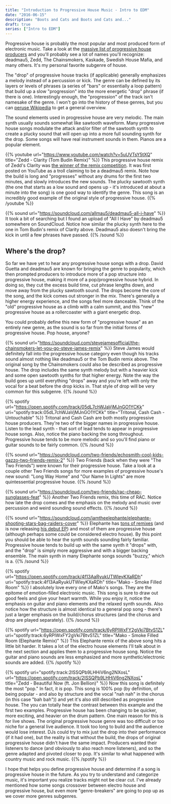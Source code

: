 ```yaml
---
title: "Introduction to Progressive House Music - Intro to EDM"
date: "2016-06-15"
description: "Boots and Cats and Boots and Cats and..."
draft: true
series: ["Intro to EDM"]
---
```


Progressive house is probably the most popular and most produced form of electronic music. Take a look at the [massive list of progressive house producers](https://en.wikipedia.org/wiki/List_of_progressive_house_artists) and you'll probably see a lot of names you'll recognize: deadmau5, Zedd, The Chainsmokers, Kaskade, Swedish House Mafia, and many others. It's my personal favorite subgenre of house.

The "drop" of progressive house tracks (if applicable) generally emphasizes a melody instead of a percussion or kick. The genre can be defined by its layers or levels of phrases (a series of "bars" or essentially a loop pattern) that build up a slow "progression" into the more energetic "drop" phrase (if there is one). Interestingly enough, the "progression" of the track isn't namesake of the genre. I won't go into the history of these genres, but you can [peruse Wikipedia](https://en.wikipedia.org/wiki/Progressive_house#Etymology) to get a general overview.

The sound elements used in progressive house are very melodic. The main synth usually sounds somewhat like sawtooth waveform. Many progressive house songs modulate the attack and/or filter of the sawtooth synth to create a plucky sound that will open up into a more full sounding synth for the drop. Some songs will have real instrument sounds in them. Pianos are a popular element.

{{% youtube url="https://www.youtube.com/watch?v=5uUVTsY5tXQ" title="Zedd - Clarity (Tom Budin Remix)" %}}
This progressive house remix of Zedd's Clarity was [the winner of the remix competition](https://www.facebook.com/Zedd/posts/533693530016090). It was first posted on YouTube as a troll claiming to be a deadmau5 remix. Note how the build is long and "progresses" without any drums for the first two minutes, and slowly introduces the new sounds. The plucky sawtooth synth (the one that starts as a low sound and opens up - it's introduced at about a minute into the song) is one good way to identify the genre. This song is an incredibly good example of the original style of progressive house.
{{% /youtube %}}

{{% sound url="https://soundcloud.com/allmau5/deadmau5-all-i-have" %}}
It took a bit of searching but I found an upload of "All I Have" by deadmau5 somewhere on SoundCloud. Notice how similar the plucky synth here to the one in Tom Budin's remix of Clarity above. Deadmau5 also doesn't bring the kick in until a few phrases have passed.
{{% /sound %}}

## Where's the drop?

So far we have yet to hear any progressive house songs with a drop. David Guetta and deadmau5 are known for bringing the genre to popularity, which then prompted producers to introduce more of a pop structure into progressive house, making it more of a pop/progressive house hybrid. In doing so, they cut the excess build time, cut phrase lengths down, and move away from the plucky sawtooth sound. The drops become the core of the song, and the kick comes out stronger in the mix. There's generally a higher energy experience, and the songs feel more danceable. Think of the "old" progressive house as a climb with a calm summit, and this "new" progressive house as a rollercoaster with a giant energetic drop.

You could probably define this new form of "progressive house" as an entirely new genre, as the sound is so far from the initial forms of progressive house. Pop house, anyone?

{{% sound url="https://soundcloud.com/stevejamesofficial/the-chainsmokers-let-you-go-steve-james-remix" %}} Steve James would definitely fall into the progressive house category even though his tracks sound almost nothing like deadmau5 or the Tom Budin remix above. The original song by the Chainsmokers could also be described as progressive house. The drop includes the same synth melody but with a heavier kick and some open sawtooth synths for that higher energy. Note the way the build goes up until everything "drops" away and you're left with only the vocal for a beat before the drop kicks in. That style of drop will be very common for this subgenre.
{{% /sound %}}

{{% spotify url="https://open.spotify.com/track/05dL7chWJaVjMJnGO1YCKk" uri="spotify:track:05dL7chWJaVjMJnGO1YCKk" title="Tritonal, Cash Cash - Untouchable" %}}
Tritonal and Cash Cash are both mostly progressive house producers. They're two of the bigger names in progressive house. Listen to the lead synth - that sort of lead tends to appear in progressive house songs. Also, notice the piano backing the song throughout. Progressive house tends to be more melodic and so you'll find piano or guitar sounds to be fairly common.
{{% /sound %}}

{{% sound url="https://soundcloud.com/two-friends/echosmith-cool-kids-gazzo-two-friends-remix-2" %}}
Two Friends (back when they were "The Two Friends") were known for their progressive house. Take a look at a couple other Two Friends songs for more examples of progressive house's new sound: "Long Way Home" and "Our Name In Lights" are more quintessential progressive house.
{{% /sound %}}

{{% sound url="https://soundcloud.com/two-friends/rac-cheap-sunglasses-feat" %}}
Another Two Friends remix, this time of RAC. Notice how late the drop comes and the emphasis on the melody and music over percussion and weird sounding sound effects.
{{% /sound %}}

{{% sound url="https://soundcloud.com/iamtheelephante/elephante-shooting-stars-bag-raiders-cover" %}}
Elephante has [tons of remixes](https://soundcloud.com/iamtheelephante/) (and is now releasing [his debut EP](https://soundcloud.com/iamtheelephante/sets/i-am-the-elephante)) and most of them are progressive house (although perhaps some could be considered electro house). By this point you should be able to hear the synth sounds sounding fairly familiar. Progressive house tends to build up with the same synth it "drops" with, and the "drop" is simply more aggressive and with a bigger backing ensemble. The main synth in many Elephante songs sounds "buzzy," which is a.
{{% /sound %}}

{{% spotify url="https://open.spotify.com/track/4f13AaRyukUTWleyKXaRDh" uri="spotify:track:4f13AaRyukUTWleyKXaRDh" title="Mako - Smoke Filled Room" %}}
I absolutely love every one of Mako's songs. They are the epitome of emotion-filled electronic music. This song is sure to draw out good feels and give your heart warmth. While you enjoy it, notice the emphasis on guitar and piano elements and the relaxed synth sounds. Also notice how the structure is almost identical to a general pop song - there's just a larger emphasis on the build/chorus structures (and the chorus and drop are played separately).
{{% /sound %}}

{{% spotify url="https://open.spotify.com/track/6yRPlWxFY2gVki7BtvS1ZL" uri="spotify:track:6yRPlWxFY2gVki7BtvS1ZL" title="Mako - Smoke Filled Room (Elephante Remix)" %}}
This Elephante remix of the above song hits a little bit harder. It takes a lot of the electro house elements I'll talk about in the next section and applies them to a progressive house song. Notice the guitar and piano sounds are less emphasized and more synthetic/electronic sounds are added.
{{% /spotify %}}

{{% spotify uri="spotify:track:2ISSQPb9LHHiV6ng2NXosL" url="https://open.spotify.com/track/2ISSQPb9LHHiV6ng2NXosL" title="Zedd - Beautiful Now (ft. Jon Bellion)" %}}
Now this song is definitely the most "pop." In fact, it *is* pop. This song is 100% pop (by definition, of being popular - and also by structure and the vocal "nah nah" in the chorus (in this case "bah bah")) and yet it's also still described as progressive house. The you can totally hear the contrast between this example and the first two examples. Progressive house has been changing to be quicker, more exciting, and heavier on the drum pattern. One main reason for this is for live shows. The original progressive house genre was too difficult or too niche for a general live audience. It took too long to build and the audience would lose interest. DJs could try to mix just the drop into their performance (if it had one), but the reality is that without the build, the drops of original progressive house didn't have the same impact. Producers wanted their listeners to dance (and obviously to also reach more listeners), and so the genre adapted and pivoted closer to pop. It's similar to what happened with country music and rock music.
{{% /spotify %}}

I hope that helps you define progressive house and determine if a song is progressive house in the future. As you try to understand and categorize music, it's important you realize tracks might not be clear cut. I've already mentioned how some songs crossover between electro house and progressive house, but even more "genre-breakers" are going to pop up as we cover more genres subgenres.